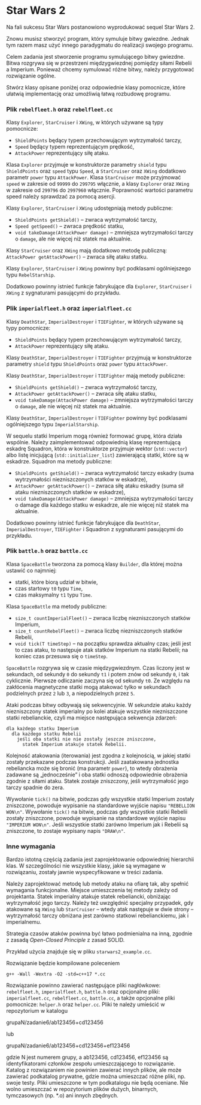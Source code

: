 # Star Wars 2

Na fali sukcesu Star Wars postanowiono wyprodukować sequel Star Wars 2.

Znowu musisz stworzyć program, który symuluje bitwy gwiezdne.
Jednak tym razem masz użyć innego paradygmatu do realizacji swojego programu.

Celem zadania jest stworzenie programu symulującego bitwy gwiezdne. Bitwa
rozgrywa się w przestrzeni międzygwiezdnej pomiędzy siłami Rebelii a Imperium.
Ponieważ chcemy symulować różne bitwy, należy przygotować rozwiązanie ogólne.

Stwórz klasy opisane poniżej oraz odpowiednie klasy pomocnicze, które ułatwią
implementację oraz umożliwią łatwą rozbudowę programu.

### Plik `rebelfleet.h` oraz `rebelfleet.cc`

Klasy `Explorer`, `StarCruiser` i `XWing`, w których używane są typy pomocnicze:
* `ShieldPoints` będący typem przechowującym wytrzymałość tarczy,
* `Speed` będący typem reprezentującym prędkość,
* `AttackPower` reprezentujący siłę ataku.

Klasa `Explorer` przyjmuje w konstruktorze parametry `shield` typu `ShieldPoints` oraz
`speed` typu `Speed`, a `StarCruiser` oraz `XWing` dodatkowo parametr `power` typu `AttackPower`.
Klasa `StarCruiser` może przyjmować `speed` w zakresie od `99999` do `299795` włącznie,
a klasy `Explorer` oraz `XWing` w zakresie od `299796` do `2997960` włącznie. Poprawność
wartości parametru speed należy sprawdzać za pomocą asercji.

Klasy `Explorer`, `StarCruiser` i `XWing` udostępniają metody publiczne:
* `ShieldPoints getShield()` – zwraca wytrzymałość tarczy,
* `Speed getSpeed()` – zwraca prędkość statku,
* `void takeDamage(AttackPower damage)` – zmniejsza wytrzymałości tarczy o `damage`,
  ale nie więcej niż statek ma aktualnie.

Klasy `StarCruiser` oraz `XWing` mają dodatkowo metodę publiczną:
`AttackPower getAttackPower()` – zwraca siłę ataku statku.

Klasy `Explorer`, `StarCruiser` i `XWing` powinny być podklasami ogólniejszego typu
`RebelStarship`.

Dodatkowo powinny istnieć funkcje fabrykujące dla `Explorer`, `StarCruiser` i `XWing`
z sygnaturami pasującymi do przykładu.

### Plik `imperialfleet.h` oraz `imperialfleet.cc`

Klasy `DeathStar`, `ImperialDestroyer` i `TIEFighter`, w których używane są typy
pomocnicze:
* `ShieldPoints` będący typem przechowującym wytrzymałość tarczy,
* `AttackPower` reprezentujący siłę ataku.

Klasy `DeathStar`, `ImperialDestroyer` i `TIEFighter` przyjmują w konstruktorze
parametry `shield` typu `ShieldPoints` oraz `power` typu `AttackPower`.

Klasy `DeathStar`, `ImperialDestroyer` i `TIEFighter` mają metody publiczne:
* `ShieldPoints getShield()` – zwraca wytrzymałość tarczy,
* `AttackPower getAttackPower()` – zwraca siłę ataku statku,
* `void takeDamage(AttackPower damage)` – zmniejsza wytrzymałości tarczy o `damage`,
  ale nie więcej niż statek ma aktualnie.

Klasy `DeathStar`, `ImperialDestroyer` i `TIEFighter` powinny być podklasami
ogólniejszego typu `ImperialStarship`.

W sequelu statki Imperium mogą również formować grupę, która działa wspólnie.
Należy zaimplementować odpowiednią klasę reprezentującą eskadrę Squadron,
która w konstruktorze przyjmuje wektor (`std::vector`) albo listę
inicjującą (`std::initializer_list`) zawierającą statki, które są w eskadrze.
Squadron ma metody publiczne:
* `ShieldPoints getShield()` – zwraca wytrzymałość tarczy eskadry (suma
  wytrzymałości niezniszczonych statków w eskadrze),
* `AttackPower getAttackPower()` – zwraca siłę ataku eskadry (suma sił ataku
  niezniszczonych statków w eskadrze),
* `void takeDamage(AttackPower damage)` – zmniejsza wytrzymałości tarczy o damage
  dla każdego statku w eskadrze, ale nie więcej niż statek ma aktualnie.

Dodatkowo powinny istnieć funkcje fabrykujące dla `DeathStar`, `ImperialDestroyer`,
`TIEFighter` i Squadron z sygnaturami pasującymi do przykładu.

### Plik `battle.h` oraz `battle.cc`

Klasa `SpaceBattle` tworzona za pomocą klasy `Builder`, dla której można ustawić co
najmniej:
* statki, które biorą udział w bitwie,
* czas startowy `t0` typu `Time`,
* czas maksymalny `t1` typu `Time`.

Klasa `SpaceBattle` ma metody publiczne:
* `size_t countImperialFleet()` – zwraca liczbę niezniszczonych statków Imperium,
* `size_t countRebelFleet()` – zwraca liczbę niezniszczonych statków Rebelii,
* `void tick(T timeStep)` – na początku sprawdza aktualny czas; jeśli jest to
  czas ataku, to następuje atak statków Imperium na statki Rebelii; na koniec
  czas przesuwa się o `timeStep`.

`SpaceBattle` rozgrywa się w czasie międzygwiezdnym. Czas liczony jest
w sekundach, od sekundy `0` do sekundy `t1` i potem znów od sekundy `0`, i tak
cyklicznie. Pierwsze odliczanie zaczyna się od sekundy `t0`. Ze względu na
zakłócenia magnetyczne statki mogą atakować tylko w sekundach podzielnych
przez `2` lub `3`, a niepodzielnych przez `5`.

Ataki podczas bitwy odbywają się sekwencyjnie. W sekundzie ataku każdy
niezniszczony statek imperialny po kolei atakuje wszystkie niezniszczone statki
rebelianckie, czyli ma miejsce następująca sekwencja zdarzeń:

```
dla każdego statku Imperium
  dla każdego statku Rebelii
    jeśli oba statki nie nie zostały jeszcze zniszczone,
      statek Imperium atakuje statek Rebelii.
```

Kolejność atakowania (iterowania) jest zgodna z kolejnością, w jakiej statki
zostały przekazane podczas konstrukcji. Jeśli zaatakowana jednostka rebeliancka
może się bronić (ma parametr `power`), to wtedy obrażenia zadawane są
„jednocześnie” i oba statki odnoszą odpowiednie obrażenia zgodnie z siłami ataku.
Statek zostaje zniszczony, jeśli wytrzymałość jego tarczy spadnie do zera.

Wywołanie `tick()` na bitwie, podczas gdy wszystkie statki Imperium zostały
zniszczone, powoduje wypisanie na standardowe wyjście napisu `"REBELLION WON\n"`.
Wywołanie `tick()` na bitwie, podczas gdy wszystkie statki Rebelii zostały
zniszczone, powoduje wypisanie na standardowe wyjście napisu `"IMPERIUM WON\n"`.
Jeśli wszystkie statki zarówno Imperium jak i Rebelii są zniszczone, to zostaje
wypisany napis `"DRAW\n"`.

### Inne wymagania

Bardzo istotną częścią zadania jest zaprojektowanie odpowiedniej hierarchii
klas. W szczególności nie wszystkie klasy, jakie są wymagane w rozwiązaniu,
zostały jawnie wyspecyfikowane w treści zadania.

Należy zaprojektować metodę lub metody ataku na ofiarę tak, aby spełnić
wymagania funkcjonalne. Miejsce umieszczenia tej metody zależy od projektanta.
Statek imperialny atakuje statek rebeliancki, obniżając wytrzymałość jego tarczy.
Należy też uwzględnić specjalny przypadek, gdy atakowane są `XWing` lub `StarCruiser`
– wtedy atak następuje w dwie strony – wytrzymałość tarczy obniżana jest zarówno
statkowi rebelianckiemu, jak i imperialnemu.

Strategia czasów ataków powinna być łatwo podmienialna na inną, zgodnie z zasadą
_Open-Closed Principle_ z zasad SOLID.

Przykład użycia znajduje się w pliku `starwars2_example.cc`.

Rozwiązanie będzie kompilowane poleceniem

`g++ -Wall -Wextra -O2 -std=c++17 *.cc`

Rozwiązanie powinno zawierać następujące pliki nagłówkowe: `rebelfleet.h`,
`imperialfleet.h`, `battle.h` oraz opcjonalne pliki: `imperialfleet.cc`, `rebelfleet.cc`,
`battle.cc`, a także opcjonalne pliki pomocnicze: `helper.h` oraz `helper.cc`.
Pliki te należy umieścić w repozytorium w katalogu

grupaN/zadanie6/ab123456+cd123456

lub

grupaN/zadanie6/ab123456+cd123456+ef123456

gdzie N jest numerem grupy, a ab123456, cd123456, ef123456 są identyfikatorami
członków zespołu umieszczającego to rozwiązanie. Katalog z rozwiązaniem nie
powinien zawierać innych plików, ale może zawierać podkatalog prywatne, gdzie
można umieszczać różne pliki, np. swoje testy. Pliki umieszczone w tym
podkatalogu nie będą oceniane. Nie wolno umieszczać w repozytorium plików
dużych, binarnych, tymczasowych (np. *.o) ani innych zbędnych.
